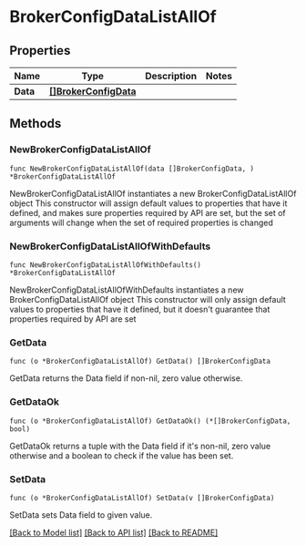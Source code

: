 # BrokerConfigDataListAllOf

## Properties

Name | Type | Description | Notes
------------ | ------------- | ------------- | -------------
**Data** | [**[]BrokerConfigData**](BrokerConfigData.md) |  | 

## Methods

### NewBrokerConfigDataListAllOf

`func NewBrokerConfigDataListAllOf(data []BrokerConfigData, ) *BrokerConfigDataListAllOf`

NewBrokerConfigDataListAllOf instantiates a new BrokerConfigDataListAllOf object
This constructor will assign default values to properties that have it defined,
and makes sure properties required by API are set, but the set of arguments
will change when the set of required properties is changed

### NewBrokerConfigDataListAllOfWithDefaults

`func NewBrokerConfigDataListAllOfWithDefaults() *BrokerConfigDataListAllOf`

NewBrokerConfigDataListAllOfWithDefaults instantiates a new BrokerConfigDataListAllOf object
This constructor will only assign default values to properties that have it defined,
but it doesn't guarantee that properties required by API are set

### GetData

`func (o *BrokerConfigDataListAllOf) GetData() []BrokerConfigData`

GetData returns the Data field if non-nil, zero value otherwise.

### GetDataOk

`func (o *BrokerConfigDataListAllOf) GetDataOk() (*[]BrokerConfigData, bool)`

GetDataOk returns a tuple with the Data field if it's non-nil, zero value otherwise
and a boolean to check if the value has been set.

### SetData

`func (o *BrokerConfigDataListAllOf) SetData(v []BrokerConfigData)`

SetData sets Data field to given value.



[[Back to Model list]](../README.md#documentation-for-models) [[Back to API list]](../README.md#documentation-for-api-endpoints) [[Back to README]](../README.md)


